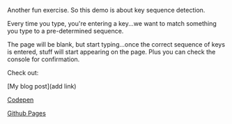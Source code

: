 Another fun exercise. So this demo is about key sequence detection.

Every time you type, you're entering a key...we want to match something you type to a pre-determined sequence.

The page will be blank, but start typing...once the correct sequence of keys is entered, stuff will start appearing on the page. Plus you can check the console for confirmation.

Check out:

[My blog post](add link)

[Codepen](https://codepen.io/whyohengee/pen/yjGwYG)

[Github Pages]()